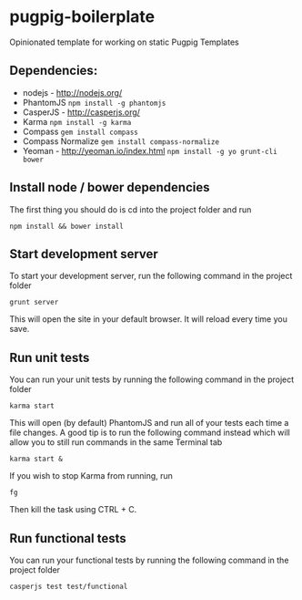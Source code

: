pugpig-boilerplate
===

Opinionated template for working on static Pugpig Templates

Dependencies:
---

* nodejs - http://nodejs.org/
* PhantomJS
```npm install -g phantomjs```
* CasperJS - http://casperjs.org/
* Karma
```npm install -g karma```
* Compass
```gem install compass```
* Compass Normalize
```gem install compass-normalize```
* Yeoman - http://yeoman.io/index.html
```npm install -g yo grunt-cli bower```

Install node / bower dependencies
---

The first thing you should do is cd into the project folder and run

```npm install && bower install```

Start development server
---

To start your development server, run the following command in the project folder

```grunt server```

This will open the site in your default browser. It will reload every time you save.

Run unit tests
---

You can run your unit tests by running the following command in the project folder

```karma start```

This will open (by default) PhantomJS and run all of your tests each time a file changes. A good tip is to run the following command instead which will allow you to still run commands in the same Terminal tab

```karma start &```

If you wish to stop Karma from running, run

```fg ```

Then kill the task using CTRL + C.

Run functional tests
---

You can run your functional tests by running the following command in the project folder

```casperjs test test/functional```